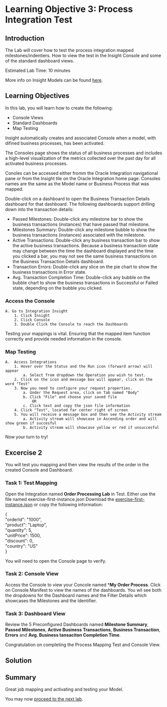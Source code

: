 # Learning Objective 3: Process Integration Test

## Introduction
The Lab will cover how to test the process integration mapped milestones/indentiers. How to view the test in the Insight Console and some of the standard dashboard views.

Estimated Lab Time: 10 minutes

More info on Insight Models can be found [here](https://docs.oracle.com/en/cloud/paas/integration-cloud/user-int-insight-oci/work-models-integration-insight.html).

## Learning Objectives
In this lab, you will learn how to create the following:
- Console Views
- Standard Dashboards
- Map Testing 

Insight automatically creates and associated Console when a model, with difined business processes, has been activated.

The Consoles page shows the status of all business processes and includes a high-level visualization of the metrics collected over the past day for all activated business processes. 

Conoles can be accessed either fromm the Oracle Integration navigational pane or from the Insight tile on the Oracle Integration home page. Consoles names are the same as the Model name or Business Process that was mapped.

Double-click on a dashboard to open the Business Transaction Details dashboard for that dashboard. The following dashboards support drilling down into the transaction details:
* Passed Milestones: Double-click any milestone bar to show the business transactions (instances) that have passed that milestone.
* Milestones Summary: Double-click any milestone bubble to show the business transactions (instances) associated with the milestone.
* Active Transactions: Double-click any business transaction bar to show the active business transactions. Because a business transaction state may change between the time the dashboard displayed and the time you clicked a bar, you may not see the same business transactions on the Business Transaction Details dashboard.
* Transaction Errors: Double-click any slice on the pie chart to show the business transactions in Error state.
* Avg. Transaction Completion Time: Double-click any bubble on the bubble chart to show the business transactions in Successful or Failed state, depending on the bubble you clicked.
### Access the Console
    A. Go to Integration Insight    
        1. Click Insight
        2. Click Console
        3. Double Click the Console to reach the Dashboards
Testing your mappings is vital. Ensuring that the mapped item function correctly and provide needed information in the console.  

### Map Testing
    A.  Access Integrations  
        1. Hover over the Status and the Run icon (forward arrow) will appear
            a. Select from dropdown the Operation you wish to test. 
        2. Click on the icon and message box will appear, click on the word "Test"
        3. Now you need to configure your request properties.
            a. Under the Request area, click on Tab named "Body" 
            b. Click "File" and choose your saved file 
                OR 
            c. Click text and copy the json file information
        4. Click "Test", located far center right of screen
        5. You will receive a message box and then see the Activity stream 
            a. Activity stream will showcase in Ascending order and will show green if succesful
            b. Activity stream will showcase yellow or red if unsuccesful

Now your turn to try!

## Excercise 2
 You will test you mapping and then view the results of the order in the created Console and Dashboard. 

### Task 1: Test Mapping
Open the Integration named **Order Processing Lab** in Test. Either use the file named exercise-first-instance.json 
Download the [exercise-first-instance.json](files/exercise-first-instance.json?download=1) or copy the following information:

 {  <br />
"orderId": "1000",  <br />
"product": "Laptop", <br />
"quantity": 5, <br />
"unitPrice": 1500,  <br />
"discount": 0,  <br />
"country": "US"  <br />
} <br />


You will need to open the Console page to verify.     
### Task 2: Console View
Access the Console to view your Concole named ***My Order Process**. Click on Console Manifest to view the names of the dashboards. You wil see both the dropdowns for the Dashboard names and the Filter Details which showcases the Milestones and the Identifier.
    
### Task 3: Dashboard View
Review the 5 Preconfigured Dashboards named **Milestone Summary**, **Passed Milestones**, **Active Business Transactions**, **Business Transaction**, **Errors** and **Avg. Business tansaciton Completion Time**. 

Congratulation on completing the Process Mapping Test and Console View.

## Solution
>>>>>


## Summary
Great job mapping and activating and testing your Model.<br />

You may now [proceed to the next lab](#next).